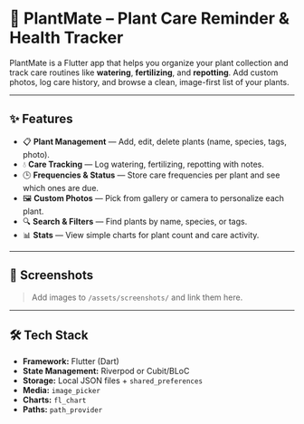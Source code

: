 # 🌱 PlantMate – Plant Care Reminder & Health Tracker

PlantMate is a Flutter app that helps you organize your plant collection and track care routines like **watering**, **fertilizing**, and **repotting**. Add custom photos, log care history, and browse a clean, image-first list of your plants.

---

## ✨ Features

- 📋 **Plant Management** — Add, edit, delete plants (name, species, tags, photo).
- 💧 **Care Tracking** — Log watering, fertilizing, repotting with notes.
- 🕒 **Frequencies & Status** — Store care frequencies per plant and see which ones are due.
- 🖼️ **Custom Photos** — Pick from gallery or camera to personalize each plant.
- 🔍 **Search & Filters** — Find plants by name, species, or tags.
- 📊 **Stats** — View simple charts for plant count and care activity.

---

## 📸 Screenshots

> Add images to `/assets/screenshots/` and link them here.

<!--
![Home](assets/screenshots/home.png)
![Details](assets/screenshots/details.png)
![Add Plant](assets/screenshots/add.png)
-->

---

## 🛠 Tech Stack

- **Framework:** Flutter (Dart)
- **State Management:** Riverpod or Cubit/BLoC
- **Storage:** Local JSON files + `shared_preferences`
- **Media:** `image_picker`
- **Charts:** `fl_chart`
- **Paths:** `path_provider`
